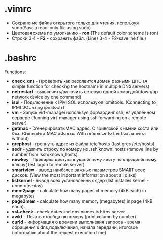 # .vimrc
 - Сохранение файла открытого только для чтения, используя sudo(Save a read-only file using sudo)
 - Цветовая схема по умолчанию - **ron** (The default color scheme is ron)
 - Строки 3-4 - **F2** - сохранить файл. (Lines 3-4 - F2-save the file.)
 
# .bashrc
Functions:
 - **check_dns** - Проверить как резолвится домен разными ДНС (A simple function for checking the hostname in multiple DNS servers)
 - **netrestart** - выключить/включить сетевую  одной командой(down/up network device by one command)
 - **isol** - Подключение к IPMI SOL используюя ipmitools. (Connecting to IPMI SOL using ipmitools)
 - **vm** - Запуск virt-manager используя форвардинг ssh, на удалённом сервере (Running virt-manager using ssh forwarding on a remote server)
 - **getmac** - Сгенерировать MAC адрес. С привязкой к имени хоста или без. (Generate a MAC address. With reference to the hostname or without)
 - **grephost** - грепнуть адрес из файла /etc/hosts (fast grep /etc/hosts)
 - **sedr** - удалить строку по номеру из .ssh/known_hosts (remove line by number from .ssh/known_hosts)
 - **newkey** - Проверка доступа к удалённому хосту по определённому ключу(Test logon to remote server)
 - **smartview** - вывод наиболее важных параметров SMART всех дисков. (View the most important information about all disks)
 - **listkernel** - вывод всех установленных ядер (list installed kernel - ubuntu|centos)
 - **mem2page** - calculate how many pages of memory (4kB each) in megabytes
 - **page2mem** - calculate how many memory (megabytes) in page (4kB each).
 - **ssl-check** - check dates and dns names in https server
 - **awkt** - Печать столбца по номеру (print column by number)
 - **curld** - информация о времени выполнения запроса - время обращения к dns,подключения, начала передачи, итоговое (information about the request execution time)


